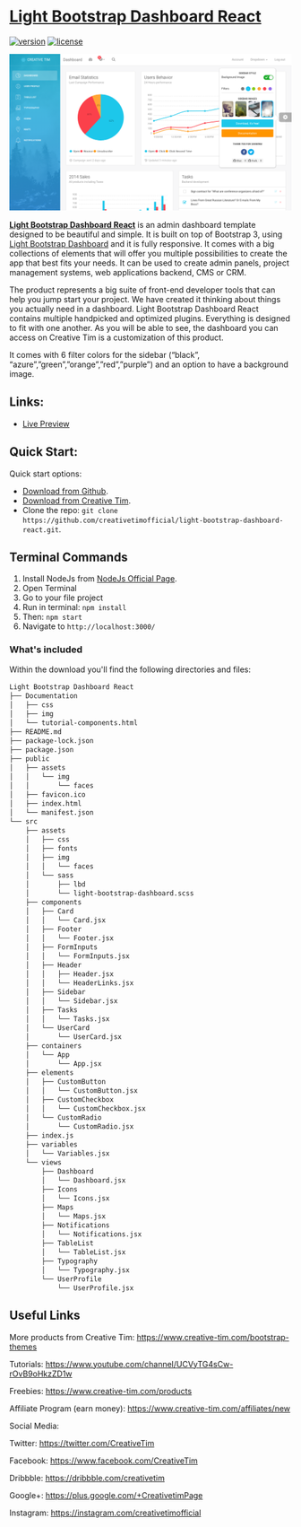 # [Light Bootstrap Dashboard React](http://lbd-react.creative-tim.com/)
[![version][version-badge]][CHANGELOG] [![license][license-badge]][LICENSE]

![alt text](src/assets/img/lbd-react-thumbnail.png)

**[Light Bootstrap Dashboard React](http://lbd-react.creative-tim.com/)** is an admin dashboard template designed to be beautiful and simple. It is built on top of Bootstrap 3, using [Light Bootstrap Dashboard](https://www.creative-tim.com/product/light-bootstrap-dashboard2) and it is fully responsive. It comes with a big collections of elements that will offer you multiple possibilities to create the app that best fits your needs. It can be used to create admin panels, project management systems, web applications backend, CMS or CRM.

The product represents a big suite of front-end developer tools that can help you jump start your project. We have created it thinking about things you actually need in a dashboard. Light Bootstrap Dashboard React contains multiple handpicked and optimized plugins. Everything is designed to fit with one another. As you will be able to see, the dashboard you can access on Creative Tim is a customization of this product.

It comes with 6 filter colors for the sidebar (“black”, “azure”,”green”,”orange”,”red”,”purple”) and an option to have a background image.

## Links:

+ [Live Preview](http://lbd-react.creative-tim.com/)

## Quick Start:

Quick start options:

+ [Download from Github](https://github.com/creativetimofficial/light-bootstrap-dashboard-react/archive/master.zip).
+ [Download from Creative Tim](https://www.creative-tim.com/product/light-bootstrap-dashboard-react).
+ Clone the repo: `git clone https://github.com/creativetimofficial/light-bootstrap-dashboard-react.git`.

## Terminal Commands

1. Install NodeJs from [NodeJs Official Page](https://nodejs.org/en).
2. Open Terminal
3. Go to your file project
4. Run in terminal: ```npm install```
5. Then: ```npm start```
6. Navigate to `http://localhost:3000/`

### What's included

Within the download you'll find the following directories and files:
```
Light Bootstrap Dashboard React
├── Documentation
│   ├── css
│   ├── img
│   └── tutorial-components.html
├── README.md
├── package-lock.json
├── package.json
├── public
│   ├── assets
│   │   └── img
│   │       └── faces
│   ├── favicon.ico
│   ├── index.html
│   └── manifest.json
└── src
    ├── assets
    │   ├── css
    │   ├── fonts
    │   ├── img
    │   │   └── faces
    │   └── sass
    │       ├── lbd
    │       └── light-bootstrap-dashboard.scss
    ├── components
    │   ├── Card
    │   │   └── Card.jsx
    │   ├── Footer
    │   │   └── Footer.jsx
    │   ├── FormInputs
    │   │   └── FormInputs.jsx
    │   ├── Header
    │   │   ├── Header.jsx
    │   │   └── HeaderLinks.jsx
    │   ├── Sidebar
    │   │   └── Sidebar.jsx
    │   ├── Tasks
    │   │   └── Tasks.jsx
    │   └── UserCard
    │       └── UserCard.jsx
    ├── containers
    │   └── App
    │       └── App.jsx
    ├── elements
    │   ├── CustomButton
    │   │   └── CustomButton.jsx
    │   ├── CustomCheckbox
    │   │   └── CustomCheckbox.jsx
    │   └── CustomRadio
    │       └── CustomRadio.jsx
    ├── index.js
    ├── variables
    │   └── Variables.jsx
    └── views
        ├── Dashboard
        │   └── Dashboard.jsx
        ├── Icons
        │   └── Icons.jsx
        ├── Maps
        │   └── Maps.jsx
        ├── Notifications
        │   └── Notifications.jsx
        ├── TableList
        │   └── TableList.jsx
        ├── Typography
        │   └── Typography.jsx
        └── UserProfile
            └── UserProfile.jsx
```
## Useful Links

More products from Creative Tim: <https://www.creative-tim.com/bootstrap-themes>

Tutorials: <https://www.youtube.com/channel/UCVyTG4sCw-rOvB9oHkzZD1w>

Freebies: <https://www.creative-tim.com/products>

Affiliate Program (earn money): <https://www.creative-tim.com/affiliates/new>

Social Media:

Twitter: <https://twitter.com/CreativeTim>

Facebook: <https://www.facebook.com/CreativeTim>

Dribbble: <https://dribbble.com/creativetim>

Google+: <https://plus.google.com/+CreativetimPage>

Instagram: <https://instagram.com/creativetimofficial>

[CHANGELOG]: ./CHANGELOG.md

[LICENSE]: ./LICENSE
[version-badge]: https://img.shields.io/badge/version-1.0.1-blue.svg
[license-badge]: https://img.shields.io/badge/license-MIT-blue.svg
